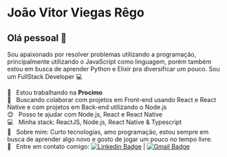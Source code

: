 # João Vitor Viegas Rêgo

## Olá pessoal 👋
Sou apaixonado por resolver problemas utilizando a programação, principalmente utilizando o JavaScript como linguagem, porém também estou em busca de aprender Python e Elixir pra diversificar um pouco.
Sou um FullStack Developer :computer:

 :rocket:  &nbsp; Estou trabalhando na **Procimo**
 <br/> :purple_heart: &nbsp; Buscando colaborar com projetos em Front-end usando React e React Native e com projetos em Back-end utilizando o Node.js
 <br/> :blush: &nbsp; Posso te ajudar com Node.js, React e React Native
 <br/> :computer: &nbsp; Minha stack: ReactJS, Node.js, React Native & Typescript
 <br/> 💬  &nbsp; Sobre mim: Curto tecnologias, amo programação, estou sempre em busca de aprender algo novo e gosto de jogar um pouco no tempo livre.
 <br/> :email: &nbsp; Entre em contato comigo: [![Linkedin Badge](https://img.shields.io/badge/-Jo%C3%A3o%20Vitor-blue?style=flat-square&logo=Linkedin&logoColor=white&link=https://www.linkedin.com/in/joaovvr/)](https://www.linkedin.com/in/joaovvr/) 
| 
[![Gmail Badge](https://img.shields.io/badge/-jvrviegas@gmail.com-c14438?style=flat-square&logo=Gmail&logoColor=white&link=mailto:jvrviegas@gmail.com)](mailto:jvrviegas@gmail.com)
